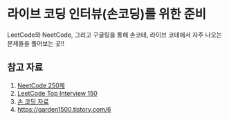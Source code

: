 # 라이브 코딩 인터뷰(손코딩)를 위한 준비

LeetCode와 NeetCode, 그리고 구글링을 통해 손코테, 라이브 코테에서 자주 나오는 문제들을 풀어보는 곳!!


## 참고 자료

1. [NeetCode 250제](https://neetcode.io/practice?tab=neetcode250)
2. [LeetCode Top Interview 150](https://leetcode.com/studyplan/top-interview-150/)
3. [손 코딩 자료](https://velog.io/@mjieun/%EC%BD%94%EB%94%A9-%ED%85%8C%EC%8A%A4%ED%8A%B8-%EB%A9%B4%EC%A0%91-%EB%8C%80%EB%B9%84-v-1.0-%EC%86%90-%EC%BD%94%EB%94%A9-%ED%85%8C%EC%8A%A4%ED%8A%B8-Python)
4. https://garden1500.tistory.com/6
